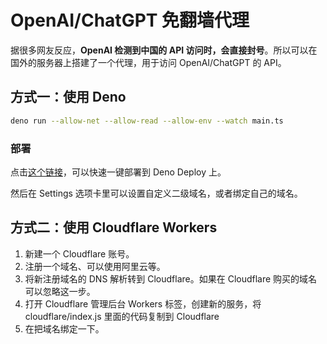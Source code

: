 # OpenAI/ChatGPT 免翻墙代理

据很多网友反应，**OpenAI 检测到中国的 API
访问时，会直接封号**。所以可以在国外的服务器上搭建了一个代理，用于访问
OpenAI/ChatGPT 的 API。

## 方式一：使用 Deno

```bash
deno run --allow-net --allow-read --allow-env --watch main.ts
```

### 部署

点击[这个链接][1]，可以快速一键部署到 Deno Deploy 上。

然后在 Settings 选项卡里可以设置自定义二级域名，或者绑定自己的域名。

## 方式二：使用 Cloudflare Workers
1. 新建一个 Cloudflare 账号。
2. 注册一个域名、可以使用阿里云等。
3. 将新注册域名的 DNS 解析转到 Cloudflare。如果在 Cloudflare 购买的域名可以忽略这一步。
4. 打开 Cloudflare 管理后台 Workers 标签，创建新的服务，将 cloudflare/index.js 里面的代码复制到 Cloudflare
5. 在把域名绑定一下。

[1]: https://dash.deno.com/new?url=https://raw.githubusercontent.com/QuincySx/proxy-openai/master/main.ts
